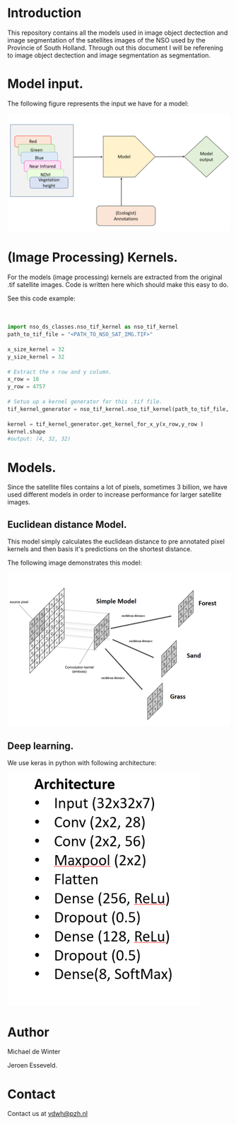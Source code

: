 # Introduction 

This repository contains all the models used in image object dectection and image segmentation of the satellites images of the NSO used by the Provincie of South Holland.
Through out this document I will be referening to image object dectection and image segmentation as segmentation.


# Model input.

The following figure represents the input we have for a model:

![Alt text](basic_model_input.png?raw=true "Title")


# (Image Processing) Kernels.

For the models (image processing) kernels are extracted from the original .tif satellite images.
Code is written here which should make this easy to do.

See this code example:

```python


import nso_ds_classes.nso_tif_kernel as nso_tif_kernel
path_to_tif_file = "<PATH_TO_NSO_SAT_IMG.TIF>"

x_size_kernel = 32
y_size_kernel = 32

# Extract the x row and y column.
x_row = 16
y_row = 4757

# Setuo up a kernel generator for this .tif file.
tif_kernel_generator = nso_tif_kernel.nso_tif_kernel(path_to_tif_file, x_size_kernel, y_size_kernel)

kernel = tif_kernel_generator.get_kernel_for_x_y(x_row,y_row )
kernel.shape
#output: (4, 32, 32)
```
# Models.

Since the satellite files contains a lot of pixels, sometimes 3 billion, we have used different models in order to increase performance for larger satellite images.
## Euclidean distance Model.


This model simply calculates the euclidean distance to pre annotated pixel kernels and then basis it's predictions on the shortest distance.

The following image demonstrates this model:


![Alt text](simple_model.png?raw=true "Title")

## Deep learning.

We use keras in python with following architecture:

![Alt text](deep_learning_architecture.png?raw=true "Title")


# Author
Michael de Winter

Jeroen Esseveld.
# Contact

Contact us at vdwh@pzh.nl

